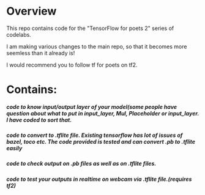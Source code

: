 # Overview

This repo contains code for the "TensorFlow for poets 2" series of codelabs.

I am making various changes to the main repo, so that it becomes more seemless than it already is!

I would recommend you to follow tf for poets on tf2.

# Contains:
##### code to know input/output layer of your model(some people have question about what to put in input_layer, Mul, Placeholder or input_layer. I have coded to sort that.
##### code to convert to .tflite file. Existing tensorflow has lot of issues of bazel, toco etc. The code provided is tested and can convert .pb to .tflite easily
##### code to check output on .pb files as well as on .tflite files.
##### code to test your outputs in realtime on webcam via .tflite file.(requires tf2)




